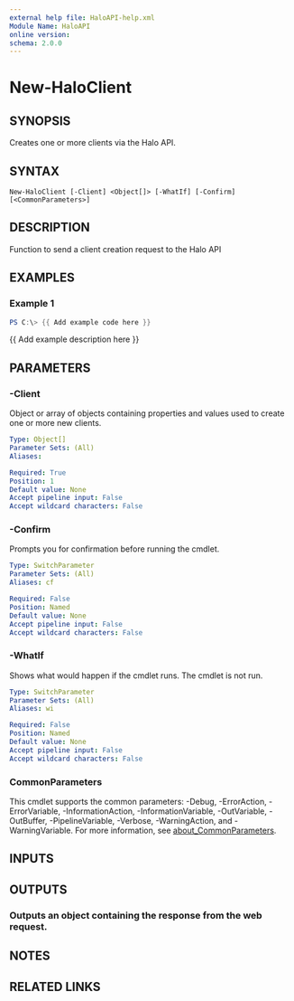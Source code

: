 ```yaml
---
external help file: HaloAPI-help.xml
Module Name: HaloAPI
online version:
schema: 2.0.0
---
```


# New-HaloClient

## SYNOPSIS
Creates one or more clients via the Halo API.

## SYNTAX

```
New-HaloClient [-Client] <Object[]> [-WhatIf] [-Confirm] [<CommonParameters>]
```

## DESCRIPTION
Function to send a client creation request to the Halo API

## EXAMPLES

### Example 1
```powershell
PS C:\> {{ Add example code here }}
```

{{ Add example description here }}

## PARAMETERS

### -Client
Object or array of objects containing properties and values used to create one or more new clients.

```yaml
Type: Object[]
Parameter Sets: (All)
Aliases:

Required: True
Position: 1
Default value: None
Accept pipeline input: False
Accept wildcard characters: False
```

### -Confirm
Prompts you for confirmation before running the cmdlet.

```yaml
Type: SwitchParameter
Parameter Sets: (All)
Aliases: cf

Required: False
Position: Named
Default value: None
Accept pipeline input: False
Accept wildcard characters: False
```

### -WhatIf
Shows what would happen if the cmdlet runs.
The cmdlet is not run.

```yaml
Type: SwitchParameter
Parameter Sets: (All)
Aliases: wi

Required: False
Position: Named
Default value: None
Accept pipeline input: False
Accept wildcard characters: False
```

### CommonParameters
This cmdlet supports the common parameters: -Debug, -ErrorAction, -ErrorVariable, -InformationAction, -InformationVariable, -OutVariable, -OutBuffer, -PipelineVariable, -Verbose, -WarningAction, and -WarningVariable. For more information, see [about_CommonParameters](http://go.microsoft.com/fwlink/?LinkID=113216).

## INPUTS

## OUTPUTS

### Outputs an object containing the response from the web request.
## NOTES

## RELATED LINKS
